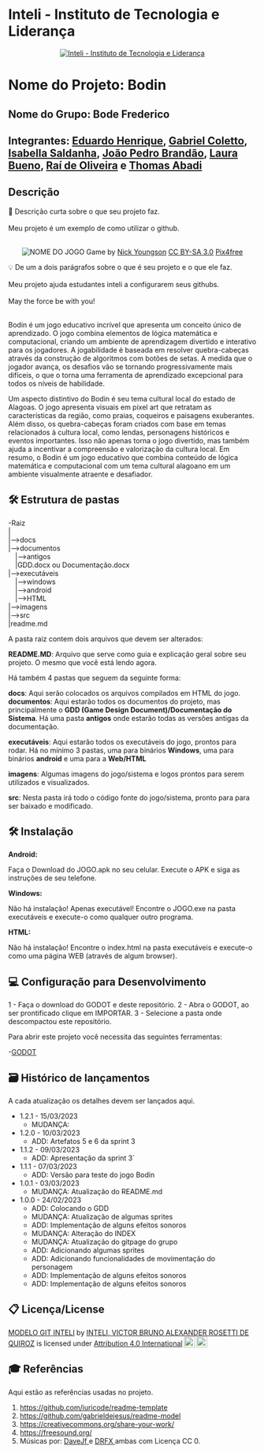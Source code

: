 # Inteli - Instituto de Tecnologia e Liderança 

<p align="center">
<a href= "https://www.inteli.edu.br/"><img src="https://www.inteli.edu.br/wp-content/uploads/2021/08/20172028/marca_1-2.png" alt="Inteli - Instituto de Tecnologia e Liderança" border="0"></a>
</p>

# Nome do Projeto: Bodin

## Nome do Grupo: Bode Frederico

## Integrantes: <a href="https://www.linkedin.com/in/eduardo-henrique-santos-628607233/">Eduardo Henrique</a>, <a href="https://www.linkedin.com/in/gabrielcolettosilva/">Gabriel Coletto</a>, <a href="https://www.linkedin.com/in/isabella-fernandes-saldanha-138a631b4/">Isabella Saldanha</a>, <a href="https://www.linkedin.com/in/jo%C3%A3o-pedro-brand%C3%A3o-de-moura-338636215/">João Pedro Brandão</a>, <a href="https://www.linkedin.com/in/laura-padilha-bueno-b358419a/">Laura Bueno</a>, <a href="https://www.linkedin.com/in/raideoliveira/">Raí de Oliveira</a> e <a href="https://www.linkedin.com/in/thomas-abadi-4a44a1264">Thomas Abadi</a>

## Descrição

📜 Descrição curta sobre o que seu projeto faz.
<br><br>
Meu projeto é um exemplo de como utilizar o github.
<br><br>
<p align="center">
<img src="https://pix4free.org/assets/library/2021-01-20/originals/game.jpg" alt="NOME DO JOGO" border="0">
  Game by <a href="http://www.nyphotographic.com/">Nick Youngson</a> <a rel="license" href="https://creativecommons.org/licenses/by-sa/3.0/">CC BY-SA 3.0</a> <a href="http://pix4free.org/">Pix4free</a>
</p>


💡 De um a dois parágrafos sobre o que é seu projeto e o que ele faz.
<br><br>
Meu projeto ajuda estudantes inteli a configurarem seus githubs.
<br><br>
May the force be with you!
<br><br>

Bodin é um jogo educativo incrível que apresenta um conceito único de aprendizado. O jogo combina elementos de lógica matemática e computacional, criando um ambiente de aprendizagem divertido e interativo para os jogadores. A jogabilidade é baseada em resolver quebra-cabeças através da construção de algoritmos com botões de setas. A medida que o jogador avança, os desafios vão se tornando progressivamente mais difíceis, o que o torna uma ferramenta de aprendizado excepcional para todos os níveis de habilidade.

Um aspecto distintivo do Bodin é seu tema cultural local do estado de Alagoas. O jogo apresenta visuais em pixel art que retratam as características da região, como praias, coqueiros e paisagens exuberantes. Além disso, os quebra-cabeças foram criados com base em temas relacionados à cultura local, como lendas, personagens históricos e eventos importantes. Isso não apenas torna o jogo divertido, mas também ajuda a incentivar a compreensão e valorização da cultura local. Em resumo, o Bodin é um jogo educativo que combina conteúdo de lógica matemática e computacional com um tema cultural alagoano em um ambiente visualmente atraente e desafiador.




## 🛠 Estrutura de pastas

-Raiz<br>
|<br>
|-->docs<br>
|-->documentos<br>
  &emsp;|-->antigos<br>
  &emsp;|GDD.docx ou Documentação.docx<br>
|-->executáveis<br>
  &emsp;|-->windows<br>
  &emsp;|-->android<br>
  &emsp;|-->HTML<br>
|-->imagens<br>
|-->src<br>
|readme.md<br>

A pasta raiz contem dois arquivos que devem ser alterados:

<b>README.MD</b>: Arquivo que serve como guia e explicação geral sobre seu projeto. O mesmo que você está lendo agora.

Há também 4 pastas que seguem da seguinte forma:

<b>docs</b>: Aqui serão colocados os arquivos compilados em HTML do jogo.
<b>documentos</b>: Aqui estarão todos os documentos do projeto, mas principalmente o <b>GDD (Game Design Document)/Documentação do Sistema</b>. Há uma pasta <b>antigos</b> onde estarão todas as versões antigas da documentação.

<b>executáveis</b>: Aqui estarão todos os executáveis do jogo, prontos para rodar. Há no mínimo 3 pastas, uma para binários <b>Windows</b>, uma para binários <b>android</b> e uma para a <b>Web/HTML</b>

<b>imagens</b>: Algumas imagens do jogo/sistema e logos prontos para serem utilizados e visualizados.

<b>src</b>: Nesta pasta irá todo o código fonte do jogo/sistema, pronto para para ser baixado e modificado.

## 🛠 Instalação

<b>Android:</b>

Faça o Download do JOGO.apk no seu celular.
Execute o APK e siga as instruções de seu telefone.

<b>Windows:</b>

Não há instalação! Apenas executável!
Encontre o JOGO.exe na pasta executáveis e execute-o como qualquer outro programa.

<b>HTML:</b>

Não há instalação!
Encontre o index.html na pasta executáveis e execute-o como uma página WEB (através de algum browser).

## 💻 Configuração para Desenvolvimento

1 - Faça o download do GODOT e deste repositório.
2 - Abra o GODOT, ao ser prontificado clique em IMPORTAR.
3 - Selecione a pasta onde descompactou este repositório.

Para abrir este projeto você necessita das seguintes ferramentas:

-<a href="https://godotengine.org/download">GODOT</a>

## 🗃 Histórico de lançamentos

A cada atualização os detalhes devem ser lançados aqui.

* 1.2.1 - 15/03/2023
    * MUDANÇA: 
* 1.2.0 - 10/03/2023
    * ADD: Artefatos 5 e 6 da sprint 3
* 1.1.2 - 09/03/2023
    * ADD: Apresentação da sprint 3`
* 1.1.1 - 07/03/2023
    * ADD: Versão para teste do jogo Bodin
* 1.0.1 - 03/03/2023
    * MUDANÇA: Atualização do README.md
* 1.0.0 - 24/02/2023
    * ADD: Colocando o GDD
    * MUDANÇA: Atualização de algumas sprites
    * ADD: Implementação de alguns efeitos sonoros
    * MUDANÇA: Alteração do INDEX
    * MUDANÇA: Atualização do gitpage do grupo
    * ADD: Adicionando algumas sprites
    * ADD: Adicionando funcionalidades de movimentação do personagem
    * ADD: Implementação de alguns efeitos sonoros
    * ADD: Implementação de alguns efeitos sonoros

## 📋 Licença/License

<p xmlns:cc="http://creativecommons.org/ns#" xmlns:dct="http://purl.org/dc/terms/"><a property="dct:title" rel="cc:attributionURL" href="https://github.com/Spidus/Teste_Final_1">MODELO GIT INTELI</a> by <a rel="cc:attributionURL dct:creator" property="cc:attributionName" href="https://www.yggbrasil.com.br/vr">INTELI, VICTOR BRUNO ALEXANDER ROSETTI DE QUIROZ</a> is licensed under <a href="http://creativecommons.org/licenses/by/4.0/?ref=chooser-v1" target="_blank" rel="license noopener noreferrer" style="display:inline-block;">Attribution 4.0 International<img style="height:22px!important;margin-left:3px;vertical-align:text-bottom;" src="https://mirrors.creativecommons.org/presskit/icons/cc.svg?ref=chooser-v1"><img style="height:22px!important;margin-left:3px;vertical-align:text-bottom;" src="https://mirrors.creativecommons.org/presskit/icons/by.svg?ref=chooser-v1"></a></p>

## 🎓 Referências

Aqui estão as referências usadas no projeto.

1. <https://github.com/iuricode/readme-template>
2. <https://github.com/gabrieldejesus/readme-model>
3. <https://creativecommons.org/share-your-work/>
4. <https://freesound.org/>
5. Músicas por: <a href="https://freesound.org/people/DaveJf/sounds/616544/"> DaveJf </a> e <a href="https://freesound.org/people/DRFX/sounds/338986/"> DRFX </a> ambas com Licença CC 0.
